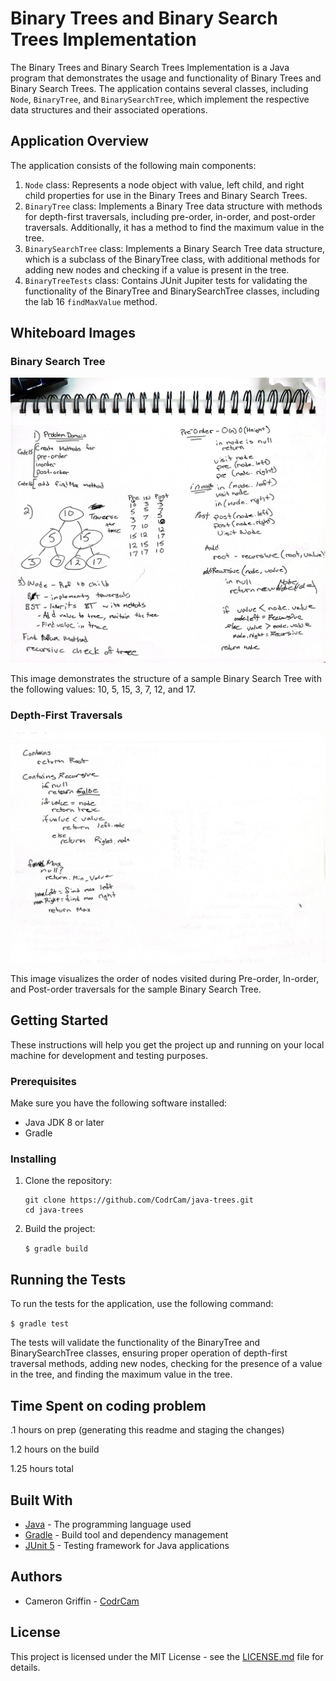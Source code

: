 # Binary Trees and Binary Search Trees Implementation

The Binary Trees and Binary Search Trees Implementation is a Java program that demonstrates the usage and functionality of Binary Trees and Binary Search Trees. The application contains several classes, including `Node`, `BinaryTree`, and `BinarySearchTree`, which implement the respective data structures and their associated operations.

## Application Overview

The application consists of the following main components:

1. `Node` class: Represents a node object with value, left child, and right child properties for use in the Binary Trees and Binary Search Trees.
2. `BinaryTree` class: Implements a Binary Tree data structure with methods for depth-first traversals, including pre-order, in-order, and post-order traversals. Additionally, it has a method to find the maximum value in the tree.
3. `BinarySearchTree` class: Implements a Binary Search Tree data structure, which is a subclass of the BinaryTree class, with additional methods for adding new nodes and checking if a value is present in the tree.
4. `BinaryTreeTests` class: Contains JUnit Jupiter tests for validating the functionality of the BinaryTree and BinarySearchTree classes, including the lab 16 `findMaxValue` method.

## Whiteboard Images

### Binary Search Tree

![whiteboard-images1](./lib/src/main/resources/code16WB_1.jpg)

This image demonstrates the structure of a sample Binary Search Tree with the following values: 10, 5, 15, 3, 7, 12, and 17.

### Depth-First Traversals

![whiteboard-images2](./lib/src/main/resources/code16WB_2.jpg)

This image visualizes the order of nodes visited during Pre-order, In-order, and Post-order traversals for the sample Binary Search Tree.


## Getting Started

These instructions will help you get the project up and running on your local machine for development and testing purposes.

### Prerequisites

Make sure you have the following software installed:

- Java JDK 8 or later
- Gradle

### Installing

1. Clone the repository:

    ```
    git clone https://github.com/CodrCam/java-trees.git
    cd java-trees
    ```

2. Build the project:

   `$ gradle build`

## Running the Tests

To run the tests for the application, use the following command:

`$ gradle test`

The tests will validate the functionality of the BinaryTree and BinarySearchTree classes, ensuring proper operation of depth-first traversal methods, adding new nodes, checking for the presence of a value in the tree, and finding the maximum value in the tree.

## Time Spent on coding problem

.1 hours on prep (generating this readme and staging the changes)

1.2  hours on the build

1.25 hours total

## Built With

- [Java](https://www.oracle.com/java/) - The programming language used
- [Gradle](https://gradle.org/) - Build tool and dependency management
- [JUnit 5](https://junit.org/junit5/) - Testing framework for Java applications

## Authors

- Cameron Griffin - [CodrCam](https://github.com/CodrCam)

## License

This project is licensed under the MIT License - see the [LICENSE.md](LICENSE) file for details.